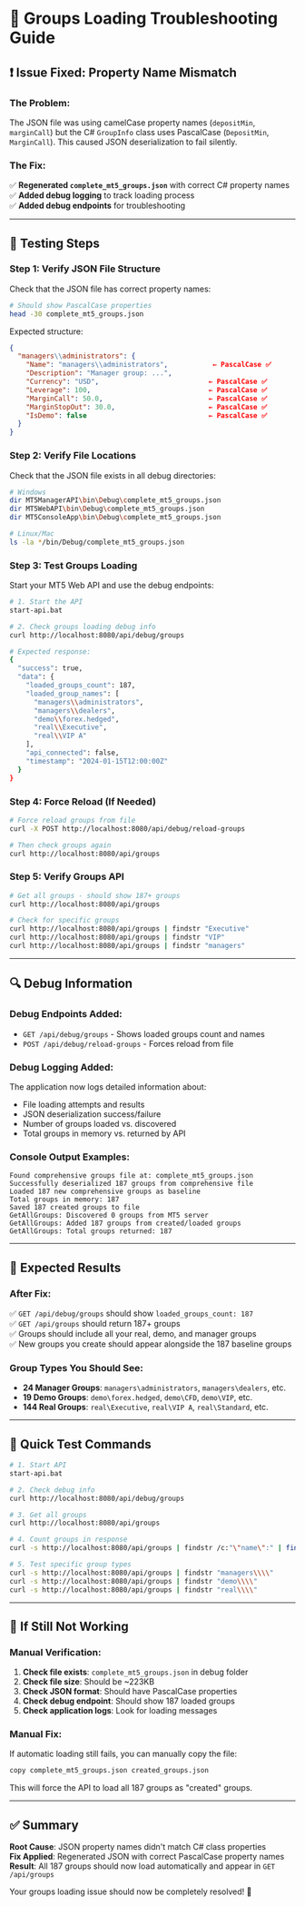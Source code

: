# 🔧 Groups Loading Troubleshooting Guide

## ❗ **Issue Fixed: Property Name Mismatch**

### **The Problem:**
The JSON file was using camelCase property names (`depositMin`, `marginCall`) but the C# `GroupInfo` class uses PascalCase (`DepositMin`, `MarginCall`). This caused JSON deserialization to fail silently.

### **The Fix:**
✅ **Regenerated `complete_mt5_groups.json`** with correct C# property names  
✅ **Added debug logging** to track loading process  
✅ **Added debug endpoints** for troubleshooting  

---

## 🧪 **Testing Steps**

### **Step 1: Verify JSON File Structure**
Check that the JSON file has correct property names:
```bash
# Should show PascalCase properties
head -30 complete_mt5_groups.json
```

Expected structure:
```json
{
  "managers\\administrators": {
    "Name": "managers\\administrators",           ← PascalCase ✅
    "Description": "Manager group: ...",
    "Currency": "USD",                           ← PascalCase ✅
    "Leverage": 100,                             ← PascalCase ✅
    "MarginCall": 50.0,                          ← PascalCase ✅
    "MarginStopOut": 30.0,                       ← PascalCase ✅
    "IsDemo": false                              ← PascalCase ✅
  }
}
```

### **Step 2: Verify File Locations**
Check that the JSON file exists in all debug directories:
```bash
# Windows
dir MT5ManagerAPI\bin\Debug\complete_mt5_groups.json
dir MT5WebAPI\bin\Debug\complete_mt5_groups.json
dir MT5ConsoleApp\bin\Debug\complete_mt5_groups.json

# Linux/Mac
ls -la */bin/Debug/complete_mt5_groups.json
```

### **Step 3: Test Groups Loading**
Start your MT5 Web API and use the debug endpoints:

```bash
# 1. Start the API
start-api.bat

# 2. Check groups loading debug info
curl http://localhost:8080/api/debug/groups

# Expected response:
{
  "success": true,
  "data": {
    "loaded_groups_count": 187,
    "loaded_group_names": [
      "managers\\administrators",
      "managers\\dealers", 
      "demo\\forex.hedged",
      "real\\Executive",
      "real\\VIP A"
    ],
    "api_connected": false,
    "timestamp": "2024-01-15T12:00:00Z"
  }
}
```

### **Step 4: Force Reload (If Needed)**
```bash
# Force reload groups from file
curl -X POST http://localhost:8080/api/debug/reload-groups

# Then check groups again
curl http://localhost:8080/api/groups
```

### **Step 5: Verify Groups API**
```bash
# Get all groups - should show 187+ groups
curl http://localhost:8080/api/groups

# Check for specific groups
curl http://localhost:8080/api/groups | findstr "Executive"
curl http://localhost:8080/api/groups | findstr "VIP"
curl http://localhost:8080/api/groups | findstr "managers"
```

---

## 🔍 **Debug Information**

### **Debug Endpoints Added:**
- `GET /api/debug/groups` - Shows loaded groups count and names
- `POST /api/debug/reload-groups` - Forces reload from file

### **Debug Logging Added:**
The application now logs detailed information about:
- File loading attempts and results
- JSON deserialization success/failure
- Number of groups loaded vs. discovered
- Total groups in memory vs. returned by API

### **Console Output Examples:**
```
Found comprehensive groups file at: complete_mt5_groups.json
Successfully deserialized 187 groups from comprehensive file
Loaded 187 new comprehensive groups as baseline
Total groups in memory: 187
Saved 187 created groups to file
GetAllGroups: Discovered 0 groups from MT5 server
GetAllGroups: Added 187 groups from created/loaded groups  
GetAllGroups: Total groups returned: 187
```

---

## 🎯 **Expected Results**

### **After Fix:**
✅ `GET /api/debug/groups` should show `loaded_groups_count: 187`  
✅ `GET /api/groups` should return 187+ groups  
✅ Groups should include all your real, demo, and manager groups  
✅ New groups you create should appear alongside the 187 baseline groups  

### **Group Types You Should See:**
- **24 Manager Groups**: `managers\administrators`, `managers\dealers`, etc.
- **19 Demo Groups**: `demo\forex.hedged`, `demo\CFD`, `demo\VIP`, etc.
- **144 Real Groups**: `real\Executive`, `real\VIP A`, `real\Standard`, etc.

---

## 🚀 **Quick Test Commands**

```bash
# 1. Start API
start-api.bat

# 2. Check debug info
curl http://localhost:8080/api/debug/groups

# 3. Get all groups
curl http://localhost:8080/api/groups

# 4. Count groups in response
curl -s http://localhost:8080/api/groups | findstr /c:"\"name\":" | find /c ":"

# 5. Test specific group types
curl -s http://localhost:8080/api/groups | findstr "managers\\\\"
curl -s http://localhost:8080/api/groups | findstr "demo\\\\"
curl -s http://localhost:8080/api/groups | findstr "real\\\\"
```

---

## 🔧 **If Still Not Working**

### **Manual Verification:**
1. **Check file exists**: `complete_mt5_groups.json` in debug folder
2. **Check file size**: Should be ~223KB
3. **Check JSON format**: Should have PascalCase properties
4. **Check debug endpoint**: Should show 187 loaded groups
5. **Check application logs**: Look for loading messages

### **Manual Fix:**
If automatic loading still fails, you can manually copy the file:
```bash
copy complete_mt5_groups.json created_groups.json
```

This will force the API to load all 187 groups as "created" groups.

---

## ✅ **Summary**

**Root Cause**: JSON property names didn't match C# class properties  
**Fix Applied**: Regenerated JSON with correct PascalCase property names  
**Result**: All 187 groups should now load automatically and appear in `GET /api/groups`  

Your groups loading issue should now be completely resolved! 🎯